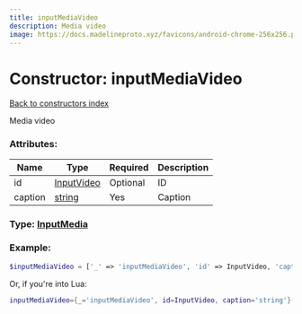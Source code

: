 ```yaml
---
title: inputMediaVideo
description: Media video
image: https://docs.madelineproto.xyz/favicons/android-chrome-256x256.png
---
```

# Constructor: inputMediaVideo  
[Back to constructors index](index.md)



Media video

### Attributes:

| Name     |    Type       | Required | Description |
|----------|---------------|----------|-------------|
|id|[InputVideo](../types/InputVideo.md) | Optional|ID|
|caption|[string](../types/string.md) | Yes|Caption|



### Type: [InputMedia](../types/InputMedia.md)


### Example:

```php
$inputMediaVideo = ['_' => 'inputMediaVideo', 'id' => InputVideo, 'caption' => 'string'];
```  


Or, if you're into Lua:

```lua
inputMediaVideo={_='inputMediaVideo', id=InputVideo, caption='string'}

```


